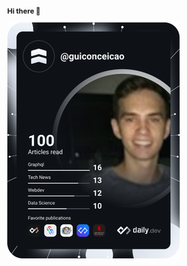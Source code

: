 ### Hi there 👋

<a href="https://app.daily.dev/guiconceicao"><img src="https://github.com/guilhermeconceicao/guilhermeconceicao/blob/master/devcard.svg" width="400" alt="Guilherme's Dev Card"/></a>
